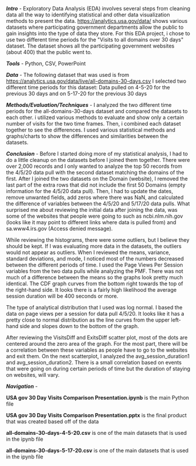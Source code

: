 <b><i>Intro</i></b> - Exploratory Data Analysis (EDA) involves several steps from cleaning data all the way to identifying statistical and other data visualization methods to present the data.  https://analytics.usa.gov/data/ shows various datasets where participating government departments allow the public to gain insights into the type of data they store. For this EDA project, i chose to use two different time periods for the "Visits to all domains over 30 days" dataset.  The dataset shows all the participating government websites (about 400) that the public went to.

<b><i>Tools</i></b> - Python, CSV, PowerPoint

<b><i>Data</i></b> - The following dataset that was used is from https://analytics.usa.gov/data/live/all-domains-30-days.csv I selected two different time periods for this dataset: Data pulled on 4-5-20 for the previous 30 days and on 5-17-20 for the previous 30 days

<b><i>Methods/Evaluation/Techniques</i></b> - I analyzed the two different time periods for the all-domains-30-days dataset and compared the datasets to each other. i utilized various methods to evaluate and show only a certain number of visits for the two time frames.  Then, i combined each dataset together to see the differences.  I used various statistical methods and graphs/charts to show the differences and similarities between the datasets.

<b><i>Conclusion</i></b> - Before I started doing more of my statistical analysis, I had to do a little cleanup on the datasets before I joined them together.  There were over 2,000 records and I only wanted to analyze the top 50 records from the 4/5/20 data pull with the second dataset matching the domains of the first.  After I joined the two datasets on the Domain (website), I removed the last part of the extra rows that did not include the first 50 Domains (empty information for the 4/5/20 data pull).  Then, I had to update the dates, remove unwanted fields, add zeros where there was NaN, and calculated the difference of variables between the 4/5/20 and 5/17/20 data pulls.  What surprised me about reviewing the initial data after joining the data, was some of the websites that people were going to such as ncbi.nlm.nih.gov (looks like it may point to different links where data is pulled from) and sa.www4.irs.gov (Access denied message).

While reviewing the histograms, there were some outliers, but I believe they should be kept.  If I was evaluating more data in the datasets, the outliers would not appear as outliers.  When I reviewed the means, variance, standard deviations, and mode, I noticed most of the numbers decreased between the different periods of time.  I used the Page Views Per Session variables from the two data pulls while analyzing the PMF.  There was not much of a difference between the means so the graphs look pretty much identical.  The CDF graph curves from the bottom right towards the top of the right-hand side.  It looks there is a fairly high likelihood the average session duration will be 400 seconds or more.  

The type of analytical distribution that I used was log normal.  I based the data on page views per a session for data pull 4/5/20.  It looks like it has a pretty close to normal distribution as the line curves from the upper left-hand side and slopes down to the bottom of the graph.  

After reviewing the VisitsDiff and ExitsDiff scatter plot, most of the dots are centered around the zero area of the graph.  For the most part, there will be a correlation between these variables as people have to go to the websites and exit them. On the next scatterplot, I analyzed the avg_session_duration1 and avg_session_duration2.   There is a small correlation based on events that were going on during certain periods of time but the duration of staying on websites, will vary.

<b><i>Navigation</i></b> -

<b>USA gov 30 Day Visits Comparison Presentation.ipynb</b> is the main Python file 

<b>USA gov 30 Day Visits Comparison Presentation.pptx</b> is the final product that was created based off of the data

<b>all-domains-30-days-4-5-20.csv</b> is one of the main datasets that is used in the ipynb file

<b>all-domains-30-days-5-17-20.csv</b> is one of the main datasets that is used in the ipynb file
